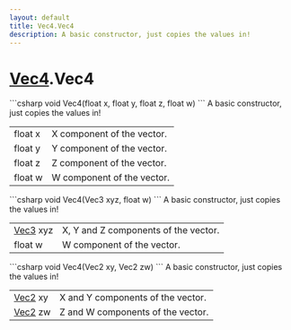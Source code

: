 ```yaml
---
layout: default
title: Vec4.Vec4
description: A basic constructor, just copies the values in!
---
```

# [Vec4]({{site.url}}/Pages/Reference/Vec4.html).Vec4

<div class='signature' markdown='1'>
```csharp
void Vec4(float x, float y, float z, float w)
```
A basic constructor, just copies the values in!
</div>

|  |  |
|--|--|
|float x|X component of the vector.|
|float y|Y component of the vector.|
|float z|Z component of the vector.|
|float w|W component of the vector.|

<div class='signature' markdown='1'>
```csharp
void Vec4(Vec3 xyz, float w)
```
A basic constructor, just copies the values in!
</div>

|  |  |
|--|--|
|[Vec3]({{site.url}}/Pages/Reference/Vec3.html) xyz|X, Y and Z components of the vector.|
|float w|W component of the vector.|

<div class='signature' markdown='1'>
```csharp
void Vec4(Vec2 xy, Vec2 zw)
```
A basic constructor, just copies the values in!
</div>

|  |  |
|--|--|
|[Vec2]({{site.url}}/Pages/Reference/Vec2.html) xy|X and Y components of the vector.|
|[Vec2]({{site.url}}/Pages/Reference/Vec2.html) zw|Z and W components of the vector.|




